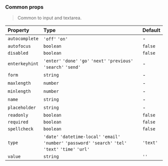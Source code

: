 ### Common props

> Common to input and textarea.

| Property       | Type                                                                                                       | Default  |
| :------------- | :--------------------------------------------------------------------------------------------------------- | -------- |
| `autocomplete` | `'off'` `'on'`                                                                                             | -        |
| `autofocus`    | `boolean`                                                                                                  | `false`  |
| `disabled`     | `boolean`                                                                                                  | `false`  |
| `enterkeyhint` | `'enter'` `'done'` `'go'` `'next'` `'previous'` `'search'` `'send'`                                        | -        |
| `form`         | `string`                                                                                                   | -        |
| `maxlength`    | `number`                                                                                                   | -        |
| `minlength`    | `number`                                                                                                   | -        |
| `name`         | `string`                                                                                                   | -        |
| `placeholder`  | `string`                                                                                                   | -        |
| `readonly`     | `boolean`                                                                                                  | `false`  |
| `required`     | `boolean`                                                                                                  | `false`  |
| `spellcheck`   | `boolean`                                                                                                  | `false`  |
| `type`         | `'date'` `'datetime-local'` `'email'` `'number'` `'password'` `'search'` `'tel'` `'text'` `'time'` `'url'` | `'text'` |
| `value`        | `string`                                                                                                   | `''`       |
